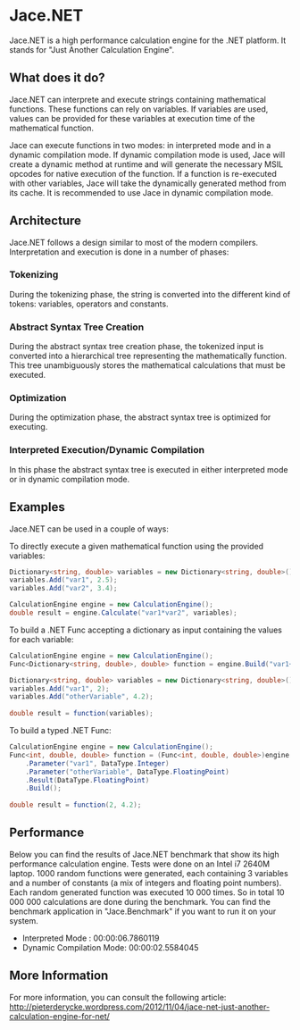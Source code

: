 # Jace.NET
Jace.NET is a high performance calculation engine for the .NET platform. It stands for "Just Another Calculation Engine".

## What does it do?
Jace.NET can interprete and execute strings containing mathematical functions. These functions can rely on variables. If variables are used, values can be provided for these variables at execution time of the mathematical function.

Jace can execute functions in two modes: in interpreted mode and in a dynamic compilation mode. If dynamic compilation mode is used, Jace will create a dynamic method at runtime and will generate the necessary MSIL opcodes for native execution of the function. If a function is re-executed with other variables, Jace will take the dynamically generated method from its cache. It is recommended to use Jace in dynamic compilation mode.

## Architecture
Jace.NET follows a design similar to most of the modern compilers. Interpretation and execution is done in a number of phases:

### Tokenizing
During the tokenizing phase, the string is converted into the different kind of tokens: variables, operators and constants.
### Abstract Syntax Tree Creation
During the abstract syntax tree creation phase, the tokenized input is converted into a hierarchical tree representing the mathematically function. This tree unambiguously stores the mathematical calculations that must be executed.
### Optimization
During the optimization phase, the abstract syntax tree is optimized for executing.
### Interpreted Execution/Dynamic Compilation
In this phase the abstract syntax tree is executed in either interpreted mode or in dynamic compilation mode.

## Examples
Jace.NET can be used in a couple of ways:

To directly execute a given mathematical function using the provided variables:
```csharp
Dictionary<string, double> variables = new Dictionary<string, double>();
variables.Add("var1", 2.5);
variables.Add("var2", 3.4);

CalculationEngine engine = new CalculationEngine();
double result = engine.Calculate("var1*var2", variables);
```

To build a .NET Func accepting a dictionary as input containing the values for each variable:
```csharp
CalculationEngine engine = new CalculationEngine();
Func<Dictionary<string, double>, double> function = engine.Build("var1+2/(3*otherVariable)");

Dictionary<string, double> variables = new Dictionary<string, double>();
variables.Add("var1", 2);
variables.Add("otherVariable", 4.2);
	
double result = function(variables);
```

To build a typed .NET Func:
```csharp
CalculationEngine engine = new CalculationEngine();
Func<int, double, double> function = (Func<int, double, double>)engine.Function("var1+2/(3*otherVariable)")
	.Parameter("var1", DataType.Integer)
    .Parameter("otherVariable", DataType.FloatingPoint)
    .Result(DataType.FloatingPoint)
    .Build();
	
double result = function(2, 4.2);
```

## Performance
Below you can find the results of Jace.NET benchmark that show its high performance calculation engine. Tests were done on an Intel i7 2640M laptop.
1000 random functions were generated, each containing 3 variables and a number of constants (a mix of integers and floating point numbers). Each random generated function was executed 10 000 times. So in total 10 000 000 calculations are done during the benchmark. You can find the benchmark application in "Jace.Benchmark" if you want to run it on your system.

* Interpreted Mode : 00:00:06.7860119
* Dynamic Compilation Mode: 00:00:02.5584045

## More Information
For more information, you can consult the following article:
http://pieterderycke.wordpress.com/2012/11/04/jace-net-just-another-calculation-engine-for-net/